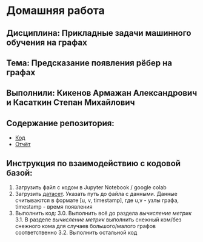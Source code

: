 # Домашняя работа 

## Дисциплина: Прикладные задачи машинного обучения на графах
## Тема: Предсказание появления рёбер на графах
## Выполнили: Кикенов Армажан Александрович и Касаткин Степан Михайлович 

## Содержание репозитория:
* [Код](https://github.com/armanzhan/Graph/blob/main/ML_on_graphs_Kasatkin_Kikenov.ipynb)
* [Отчёт](https://github.com/armanzhan/Graph/blob/main/%D0%9E%D1%82%D1%87%D0%B5%D1%82_%D0%93%D1%80%D0%B0%D1%84%D1%8B_%D0%9A%D0%B8%D0%BA%D0%B5%D0%BD%D0%BE%D0%B2_%D0%9A%D0%B0%D1%81%D0%B0%D1%82%D0%BA%D0%B8%D0%BD.pdf)

## Инструкция по взаимодействию с кодовой базой:
1. Загрузить файл с кодом в Jupyter Notebook / google colab
2. Загрузить [датасет](https://snap.stanford.edu). Указать путь до файла с данными. Данные считываются в формате [u, v, timestamp], где u,v - узлы графа, timestamp - время появления
3. Выполнить код:
  3.0. Выполнить всё до раздела *вычисление метрик*
  3.1. В разделе *вычисление метрик* выполнить снежный ком/без снежного кома для случаев большого/малого графов соответственно
  3.2. Выполнить остальной код
